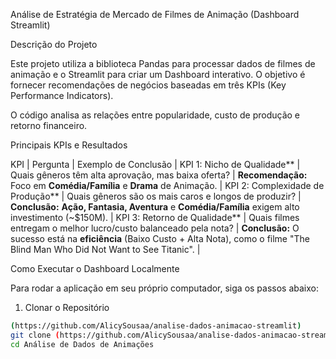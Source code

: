 Análise de Estratégia de Mercado de Filmes de Animação (Dashboard Streamlit)

Descrição do Projeto

Este projeto utiliza a biblioteca Pandas para processar dados de filmes de animação e o Streamlit para criar um Dashboard interativo. O objetivo é fornecer recomendações de negócios baseadas em três KPIs (Key Performance Indicators).

O código analisa as relações entre popularidade, custo de produção e retorno financeiro.

 Principais KPIs e Resultados

KPI | Pergunta | Exemplo de Conclusão |
KPI 1: Nicho de Qualidade** | Quais gêneros têm alta aprovação, mas baixa oferta? | **Recomendação:** Foco em **Comédia/Família** e **Drama** de Animação. |
KPI 2: Complexidade de Produção** | Quais gêneros são os mais caros e longos de produzir? | **Conclusão:** **Ação, Fantasia, Aventura** e **Comédia/Família** exigem alto investimento (~$150M). |
KPI 3: Retorno de Qualidade** | Quais filmes entregam o melhor lucro/custo balanceado pela nota? | **Conclusão:** O sucesso está na **eficiência** (Baixo Custo + Alta Nota), como o filme "The Blind Man Who Did Not Want to See Titanic". |

 Como Executar o Dashboard Localmente

Para rodar a aplicação em seu próprio computador, siga os passos abaixo:
 1. Clonar o Repositório

```bash
(https://github.com/AlicySousaa/analise-dados-animacao-streamlit)
git clone (https://github.com/AlicySousaa/analise-dados-animacao-streamlit)
cd Análise de Dados de Animações
